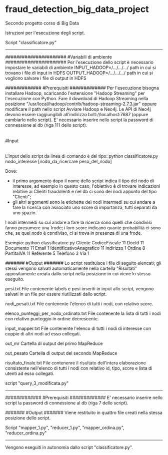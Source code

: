 # fraud_detection_big_data_project
Secondo progetto corso di Big Data

Istruzioni per l'esecuzione degli script.


Script "classificatore.py"
________________________________________________________________________________________________________________________________

######################
#Variabili di ambiente
######################
Per l'esecuzione dello script è necessario impostare le variabili di ambiente 
INPUT_HADOOP=/.../.../.../			path in cui si trovano i file di input in HDFS
OUTPUT_HADOOP=/.../.../.../			path in cui si vogliono salvare i file di output in HDFS


#############
#Prerequisiti
#############
Per l'esecuzione bisogna installare Hadoop, scaricando l'estensione "Hadoop Streaming" per l'esecuzione con Python.
Fare il download di Hadoop Streaming nella posizione "/usr/local/hadoop/contrib/hadoop-streaming-2.7.3.jar" oppure modificare il path nello script
Avviare Hadoop e Neo4j.
Le API di Neo4j devono essere raggiungibili all'indirizzo bolt://localhost:7687 (oppure cambiarlo nello script).
E' necessario inserire nello script la password di connessione al db (riga 111 dello script).


######
#Input
######
L'input dello script da linea di comando è del tipo:
python classificatore.py nodo_interesse [nodo_da_ricercare peso_del_nodo]

Dove:
- il primo argomento dopo il nome dello script indica il tipo del nodo di interesse, ad esempio in questo caso, l'obiettivo è di trovare indicazioni relative ai Clienti fraudolenti e nel db ci sono dei nodi appunto del tipo "Clienti";
- gli altri argomenti sono le etichette dei nodi intermedi su cui andare a fare la ricerca con associato uno score di importanza, tutti separati da uno spazio.

I nodi intermedi su cui andare a fare la ricerca sono quelli che condivisi fanno presumere una frode; i loro score indicano quante probabilità ci sono che, se quel nodo è condiviso, ci si trova in presenza di una frode.

Esempio:
python classificatore.py Cliente CodiceFiscale 11  DocId 11 Documento 11 Email 1 IdentificativoAnagrafico 11 Indirizzo 1 Ordine 8 PartitaIVA 11 Referente 5 Telefono 3 Via 1


#######
#Output
#######
Lo script restituisce i file di seguito elencati; gli stessi vengono salvati automaticamente nella cartella "Risultati" appositamente creata dallo script nella posizione in cui viene lo stesso eseguito.

pesi.txt
File contenente labels e pesi inseriti in input allo script, vengono salvati in un file per essere riutilizzati dallo script.

nodi_pesati.txt
File contenente l'elenco di tutti i nodi, con relativo score.

elenco_punteggi_per_nodo_ordinato.txt
File contenente la lista di tutti i nodi con relativo punteggio in ordine decrescente.

input_mapper.txt
File contenente l'elenco di tutti i nodi di interesse con coppie di altri nodi ad esso collegati.

out_mr
Cartella di output del primo MapReduce

out_pesato
Cartella di output del secondo MapReduce

risultato_finale.txt
File contenenre il risultato dell'intera elaborazione consistente nell'elenco di tutti i nodi con relativo id, tipo, score e lista di utenti ad esso collegati.




script "query_3_modificata.py"
________________________________________________________________________________________________________________________________

#############
#Prerequisiti
#############
E' necessario inserire nello script la password di connessione al db (riga 7 dello script).

#######
#Output
#######
Viene restituito in quattro file creati nella stessa posizione dello script.





Script "mapper_1.py", "reducer_1.py", "mapper_ordina.py", "reducer_ordina.py"
________________________________________________________________________________________________________________________________
Vengono eseguiti in autonomia dallo script "classificatore.py".

